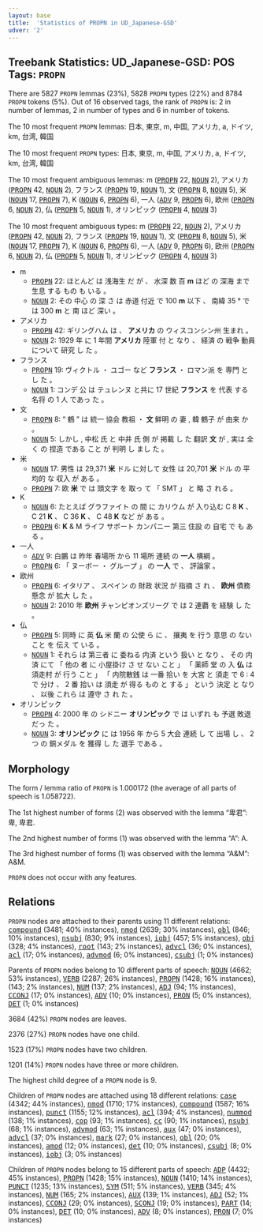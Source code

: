 ```yaml
---
layout: base
title:  'Statistics of PROPN in UD_Japanese-GSD'
udver: '2'
---
```


## Treebank Statistics: UD_Japanese-GSD: POS Tags: `PROPN`

There are 5827 `PROPN` lemmas (23%), 5828 `PROPN` types (22%) and 8784 `PROPN` tokens (5%).
Out of 16 observed tags, the rank of `PROPN` is: 2 in number of lemmas, 2 in number of types and 6 in number of tokens.

The 10 most frequent `PROPN` lemmas: 日本, 東京, m, 中国, アメリカ, a, ドイツ, km, 台湾, 韓国

The 10 most frequent `PROPN` types:  日本, 東京, m, 中国, アメリカ, a, ドイツ, km, 台湾, 韓国

The 10 most frequent ambiguous lemmas: m (<tt><a href="ja_gsd-pos-PROPN.html">PROPN</a></tt> 22, <tt><a href="ja_gsd-pos-NOUN.html">NOUN</a></tt> 2), アメリカ (<tt><a href="ja_gsd-pos-PROPN.html">PROPN</a></tt> 42, <tt><a href="ja_gsd-pos-NOUN.html">NOUN</a></tt> 2), フランス (<tt><a href="ja_gsd-pos-PROPN.html">PROPN</a></tt> 19, <tt><a href="ja_gsd-pos-NOUN.html">NOUN</a></tt> 1), 文 (<tt><a href="ja_gsd-pos-PROPN.html">PROPN</a></tt> 8, <tt><a href="ja_gsd-pos-NOUN.html">NOUN</a></tt> 5), 米 (<tt><a href="ja_gsd-pos-NOUN.html">NOUN</a></tt> 17, <tt><a href="ja_gsd-pos-PROPN.html">PROPN</a></tt> 7), K (<tt><a href="ja_gsd-pos-NOUN.html">NOUN</a></tt> 6, <tt><a href="ja_gsd-pos-PROPN.html">PROPN</a></tt> 6), 一人 (<tt><a href="ja_gsd-pos-ADV.html">ADV</a></tt> 9, <tt><a href="ja_gsd-pos-PROPN.html">PROPN</a></tt> 6), 欧州 (<tt><a href="ja_gsd-pos-PROPN.html">PROPN</a></tt> 6, <tt><a href="ja_gsd-pos-NOUN.html">NOUN</a></tt> 2), 仏 (<tt><a href="ja_gsd-pos-PROPN.html">PROPN</a></tt> 5, <tt><a href="ja_gsd-pos-NOUN.html">NOUN</a></tt> 1), オリンピック (<tt><a href="ja_gsd-pos-PROPN.html">PROPN</a></tt> 4, <tt><a href="ja_gsd-pos-NOUN.html">NOUN</a></tt> 3)

The 10 most frequent ambiguous types:  m (<tt><a href="ja_gsd-pos-PROPN.html">PROPN</a></tt> 22, <tt><a href="ja_gsd-pos-NOUN.html">NOUN</a></tt> 2), アメリカ (<tt><a href="ja_gsd-pos-PROPN.html">PROPN</a></tt> 42, <tt><a href="ja_gsd-pos-NOUN.html">NOUN</a></tt> 2), フランス (<tt><a href="ja_gsd-pos-PROPN.html">PROPN</a></tt> 19, <tt><a href="ja_gsd-pos-NOUN.html">NOUN</a></tt> 1), 文 (<tt><a href="ja_gsd-pos-PROPN.html">PROPN</a></tt> 8, <tt><a href="ja_gsd-pos-NOUN.html">NOUN</a></tt> 5), 米 (<tt><a href="ja_gsd-pos-NOUN.html">NOUN</a></tt> 17, <tt><a href="ja_gsd-pos-PROPN.html">PROPN</a></tt> 7), K (<tt><a href="ja_gsd-pos-NOUN.html">NOUN</a></tt> 6, <tt><a href="ja_gsd-pos-PROPN.html">PROPN</a></tt> 6), 一人 (<tt><a href="ja_gsd-pos-ADV.html">ADV</a></tt> 9, <tt><a href="ja_gsd-pos-PROPN.html">PROPN</a></tt> 6), 欧州 (<tt><a href="ja_gsd-pos-PROPN.html">PROPN</a></tt> 6, <tt><a href="ja_gsd-pos-NOUN.html">NOUN</a></tt> 2), 仏 (<tt><a href="ja_gsd-pos-PROPN.html">PROPN</a></tt> 5, <tt><a href="ja_gsd-pos-NOUN.html">NOUN</a></tt> 1), オリンピック (<tt><a href="ja_gsd-pos-PROPN.html">PROPN</a></tt> 4, <tt><a href="ja_gsd-pos-NOUN.html">NOUN</a></tt> 3)


* m
  * <tt><a href="ja_gsd-pos-PROPN.html">PROPN</a></tt> 22: ほとんど は 浅海生 だ が 、 水深 数 百 <b>m</b> ほど の 深海 まで 生息 する もの も いる 。
  * <tt><a href="ja_gsd-pos-NOUN.html">NOUN</a></tt> 2: その 中心 の 深 さ は 赤道 付近 で 100 <b>m</b> 以下 、 南緯 35 ° で は 300 <b>m</b> と 南 ほど 深い 。
* アメリカ
  * <tt><a href="ja_gsd-pos-PROPN.html">PROPN</a></tt> 42: ギリングハム は 、 <b>アメリカ</b> の ウィスコンシン州 生まれ 。
  * <tt><a href="ja_gsd-pos-NOUN.html">NOUN</a></tt> 2: 1929 年 に 1 年間 <b>アメリカ</b> 陸軍 付 と なり 、 経済 の 戦争 動員 について 研究 し た 。
* フランス
  * <tt><a href="ja_gsd-pos-PROPN.html">PROPN</a></tt> 19: ヴィクトル ・ ユゴー など <b>フランス</b> ・ ロマン派 を 専門 と し た 。
  * <tt><a href="ja_gsd-pos-NOUN.html">NOUN</a></tt> 1: コンデ 公 は テュレンヌ と共に 17 世紀 <b>フランス</b> を 代表 する 名将 の 1 人 であっ た 。
* 文
  * <tt><a href="ja_gsd-pos-PROPN.html">PROPN</a></tt> 8: “ 鶴 ” は 統一 協会 教祖 ・ <b>文</b> 鮮明 の 妻 , 韓 鶴子 が 由来 か 。
  * <tt><a href="ja_gsd-pos-NOUN.html">NOUN</a></tt> 5: しかし , 中松 氏 と 中井 氏 側 が 掲載 し た 翻訳 <b>文</b> が , 実は 全く の 捏造 である こと が 判明 し まし た 。
* 米
  * <tt><a href="ja_gsd-pos-NOUN.html">NOUN</a></tt> 17: 男性 は 29,371 <b>米</b> ドル に対して 女性 は 20,701 <b>米</b> ドル の 平均的 な 収入 が ある 。
  * <tt><a href="ja_gsd-pos-PROPN.html">PROPN</a></tt> 7: 欧 <b>米</b> で は 頭文字 を 取っ て 「 SMT 」 と 略 さ れる 。
* K
  * <tt><a href="ja_gsd-pos-NOUN.html">NOUN</a></tt> 6: たとえば グラファイト の 間 に カリウム が 入り込む C 8 <b>K</b> 、 C 21 <b>K</b> 、 C 36 <b>K</b> 、 C 48 <b>K</b> など が ある 。
  * <tt><a href="ja_gsd-pos-PROPN.html">PROPN</a></tt> 6: <b>K</b> & M ライフ サポート カンパニー 第三 住設 の 自宅 で も ある 。
* 一人
  * <tt><a href="ja_gsd-pos-ADV.html">ADV</a></tt> 9: 白鵬 は 昨年 春場所 から 11 場所 連続 の <b>一人</b> 横綱 。
  * <tt><a href="ja_gsd-pos-PROPN.html">PROPN</a></tt> 6: 「 ヌーボー ・ グループ 」 の <b>一人</b> で 、 評論家 。
* 欧州
  * <tt><a href="ja_gsd-pos-PROPN.html">PROPN</a></tt> 6: イタリア 、 スペイン の 財政 状況 が 指摘 さ れ 、 <b>欧州</b> 債務 懸念 が 拡大 し た 。
  * <tt><a href="ja_gsd-pos-NOUN.html">NOUN</a></tt> 2: 2010 年 <b>欧州</b> チャンピオンズリーグ で は 2 連覇 を 経験 し た 。
* 仏
  * <tt><a href="ja_gsd-pos-PROPN.html">PROPN</a></tt> 5: 同時 に 英 <b>仏</b> 米 蘭 の 公使 ら に 、 攘夷 を 行う 意思 の ない こと を 伝え て いる 。
  * <tt><a href="ja_gsd-pos-NOUN.html">NOUN</a></tt> 1: それら は 第三者 に 委ねる 内済 という 扱い と なり 、 その 内済 にて 「 他の 者 に 小屋掛け さ せ ない こと 」 「 薬師 堂 の 入 <b>仏</b> は 須走村 が 行う こと 」 「 内院散銭 は 一番 拾い を 大宮 と 須走 で 6 : 4 で 分け 、 2 番 拾い は 須走 が 得る もの と する 」 という 決定 と なり 、 以後 これら は 遵守 さ れ た 。
* オリンピック
  * <tt><a href="ja_gsd-pos-PROPN.html">PROPN</a></tt> 4: 2000 年 の シドニー <b>オリンピック</b> で は いずれ も 予選 敗退 だっ た 。
  * <tt><a href="ja_gsd-pos-NOUN.html">NOUN</a></tt> 3: <b>オリンピック</b> に は 1956 年 から 5 大会 連続 し て 出場 し 、 2 つ の 銅メダル を 獲得 し た 選手 である 。

## Morphology

The form / lemma ratio of `PROPN` is 1.000172 (the average of all parts of speech is 1.058722).

The 1st highest number of forms (2) was observed with the lemma “卑君”: 卑, 卑君.

The 2nd highest number of forms (1) was observed with the lemma “A”: A.

The 3rd highest number of forms (1) was observed with the lemma “A&M”: A&M.

`PROPN` does not occur with any features.


## Relations

`PROPN` nodes are attached to their parents using 11 different relations: <tt><a href="ja_gsd-dep-compound.html">compound</a></tt> (3481; 40% instances), <tt><a href="ja_gsd-dep-nmod.html">nmod</a></tt> (2639; 30% instances), <tt><a href="ja_gsd-dep-obl.html">obl</a></tt> (846; 10% instances), <tt><a href="ja_gsd-dep-nsubj.html">nsubj</a></tt> (830; 9% instances), <tt><a href="ja_gsd-dep-iobj.html">iobj</a></tt> (457; 5% instances), <tt><a href="ja_gsd-dep-obj.html">obj</a></tt> (328; 4% instances), <tt><a href="ja_gsd-dep-root.html">root</a></tt> (143; 2% instances), <tt><a href="ja_gsd-dep-advcl.html">advcl</a></tt> (36; 0% instances), <tt><a href="ja_gsd-dep-acl.html">acl</a></tt> (17; 0% instances), <tt><a href="ja_gsd-dep-advmod.html">advmod</a></tt> (6; 0% instances), <tt><a href="ja_gsd-dep-csubj.html">csubj</a></tt> (1; 0% instances)

Parents of `PROPN` nodes belong to 10 different parts of speech: <tt><a href="ja_gsd-pos-NOUN.html">NOUN</a></tt> (4662; 53% instances), <tt><a href="ja_gsd-pos-VERB.html">VERB</a></tt> (2287; 26% instances), <tt><a href="ja_gsd-pos-PROPN.html">PROPN</a></tt> (1428; 16% instances),  (143; 2% instances), <tt><a href="ja_gsd-pos-NUM.html">NUM</a></tt> (137; 2% instances), <tt><a href="ja_gsd-pos-ADJ.html">ADJ</a></tt> (94; 1% instances), <tt><a href="ja_gsd-pos-CCONJ.html">CCONJ</a></tt> (17; 0% instances), <tt><a href="ja_gsd-pos-ADV.html">ADV</a></tt> (10; 0% instances), <tt><a href="ja_gsd-pos-PRON.html">PRON</a></tt> (5; 0% instances), <tt><a href="ja_gsd-pos-DET.html">DET</a></tt> (1; 0% instances)

3684 (42%) `PROPN` nodes are leaves.

2376 (27%) `PROPN` nodes have one child.

1523 (17%) `PROPN` nodes have two children.

1201 (14%) `PROPN` nodes have three or more children.

The highest child degree of a `PROPN` node is 9.

Children of `PROPN` nodes are attached using 18 different relations: <tt><a href="ja_gsd-dep-case.html">case</a></tt> (4342; 44% instances), <tt><a href="ja_gsd-dep-nmod.html">nmod</a></tt> (1710; 17% instances), <tt><a href="ja_gsd-dep-compound.html">compound</a></tt> (1587; 16% instances), <tt><a href="ja_gsd-dep-punct.html">punct</a></tt> (1155; 12% instances), <tt><a href="ja_gsd-dep-acl.html">acl</a></tt> (394; 4% instances), <tt><a href="ja_gsd-dep-nummod.html">nummod</a></tt> (138; 1% instances), <tt><a href="ja_gsd-dep-cop.html">cop</a></tt> (93; 1% instances), <tt><a href="ja_gsd-dep-cc.html">cc</a></tt> (90; 1% instances), <tt><a href="ja_gsd-dep-nsubj.html">nsubj</a></tt> (68; 1% instances), <tt><a href="ja_gsd-dep-advmod.html">advmod</a></tt> (63; 1% instances), <tt><a href="ja_gsd-dep-aux.html">aux</a></tt> (47; 0% instances), <tt><a href="ja_gsd-dep-advcl.html">advcl</a></tt> (37; 0% instances), <tt><a href="ja_gsd-dep-mark.html">mark</a></tt> (27; 0% instances), <tt><a href="ja_gsd-dep-obl.html">obl</a></tt> (20; 0% instances), <tt><a href="ja_gsd-dep-amod.html">amod</a></tt> (12; 0% instances), <tt><a href="ja_gsd-dep-det.html">det</a></tt> (10; 0% instances), <tt><a href="ja_gsd-dep-csubj.html">csubj</a></tt> (8; 0% instances), <tt><a href="ja_gsd-dep-iobj.html">iobj</a></tt> (3; 0% instances)

Children of `PROPN` nodes belong to 15 different parts of speech: <tt><a href="ja_gsd-pos-ADP.html">ADP</a></tt> (4432; 45% instances), <tt><a href="ja_gsd-pos-PROPN.html">PROPN</a></tt> (1428; 15% instances), <tt><a href="ja_gsd-pos-NOUN.html">NOUN</a></tt> (1410; 14% instances), <tt><a href="ja_gsd-pos-PUNCT.html">PUNCT</a></tt> (1235; 13% instances), <tt><a href="ja_gsd-pos-SYM.html">SYM</a></tt> (511; 5% instances), <tt><a href="ja_gsd-pos-VERB.html">VERB</a></tt> (345; 4% instances), <tt><a href="ja_gsd-pos-NUM.html">NUM</a></tt> (165; 2% instances), <tt><a href="ja_gsd-pos-AUX.html">AUX</a></tt> (139; 1% instances), <tt><a href="ja_gsd-pos-ADJ.html">ADJ</a></tt> (52; 1% instances), <tt><a href="ja_gsd-pos-CCONJ.html">CCONJ</a></tt> (29; 0% instances), <tt><a href="ja_gsd-pos-SCONJ.html">SCONJ</a></tt> (19; 0% instances), <tt><a href="ja_gsd-pos-PART.html">PART</a></tt> (14; 0% instances), <tt><a href="ja_gsd-pos-DET.html">DET</a></tt> (10; 0% instances), <tt><a href="ja_gsd-pos-ADV.html">ADV</a></tt> (8; 0% instances), <tt><a href="ja_gsd-pos-PRON.html">PRON</a></tt> (7; 0% instances)

